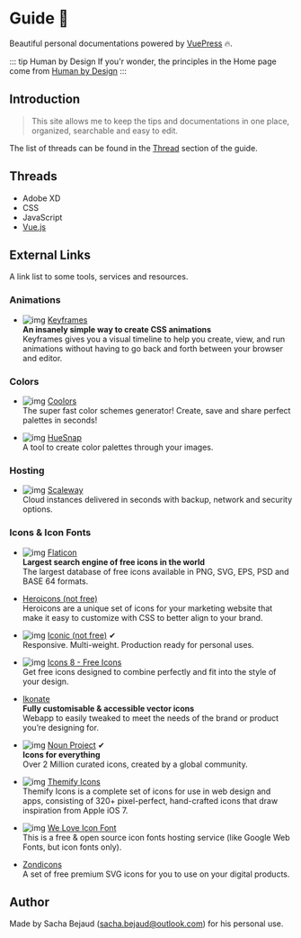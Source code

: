 # Guide  🌈

Beautiful personal documentations powered by [VuePress](https://vuepress.vuejs.org/) 🔥.

::: tip Human by Design
If you'r wonder, the principles in the Home page come from [Human by Design](https://humanebydesign.com/)
:::

## Introduction

> This site allows me to keep the tips and documentations in one place, organized, searchable and easy to edit.

The list of threads can be found in the [Thread](/guide/#threads) section of the guide.

## Threads

* Adobe XD
* CSS
* JavaScript
* [Vue.js](/vuejs/)

## External Links

A link list to some tools, services and resources.

### Animations

* ![img](/images/icons/keyframes.png) [Keyframes](https://keyframes.app/)
<br>**An insanely simple way to create CSS animations** <br>Keyframes gives you a visual timeline to help you create, view, and run animations without having to go back and forth between your browser and editor.

### Colors

* ![img](/images/icons/coolors.png) [Coolors](https://coolors.co/app)
<br>The super fast color schemes generator! Create, save and share perfect palettes in seconds!

* ![img](/images/icons/hue-snap.png) [HueSnap](https://www.huesnap.com/)
<br>A tool to create color palettes through your images.

### Hosting

* ![img](/images/icons/scaleway.png) [Scaleway](https://www.scaleway.com)
<br>Cloud instances delivered in seconds with backup, network and security options.


### Icons & Icon Fonts

* ![img](/images/icons/flaticon.png) [Flaticon](https://www.flaticon.com/)
<br>**Largest search engine of free icons in the world**
<br>The largest database of free icons available in PNG, SVG, EPS, PSD and BASE 64 formats.

* [Heroicons (not free)](https://www.heroicons.com/)
<br>Heroicons are a unique set of icons for your marketing website that make it easy to customize with CSS to better align to your brand.

* ![img](/images/icons/iconic.png) [Iconic (not free)](https://useiconic.com/) ✔
<br>Responsive. Multi-weight. Production ready for personal uses.

* ![img](/images/icons/icons8.png) [Icons 8 - Free Icons](https://icons8.com/icons)
<br>Get free icons designed to combine perfectly and fit into the style of your design.

* [Ikonate](https://www.ikonate.com/)
<br>**Fully customisable & accessible vector icons**
<br>Webapp to easily tweaked to meet the needs of the brand or product you’re designing for.

* ![img](/images/icons/noun-project.png) [Noun Project](https://thenounproject.com/) ✔
<br>**Icons for everything**
<br>Over 2 Million curated icons, created by a global community.


* ![img](https://themify.me/favicon.png)
[Themify Icons](https://themify.me/themify-icons)
<br>Themify Icons is a complete set of icons for use in web design and apps, consisting of 320+ pixel-perfect, hand-crafted icons that draw inspiration from Apple iOS 7.

* ![img](/images/icons/weloveiconfonts.png)
[We Love Icon Font](http://weloveiconfonts.com/)
<br>This is a free & open source icon fonts hosting service (like Google Web Fonts, but icon fonts only).

* [Zondicons](https://www.zondicons.com/)
<br>A set of free premium SVG icons for you to use on your digital products.

## Author

Made by Sacha Bejaud ([sacha.bejaud@outlook.com](mailto:sacha.bejaud@outlook.com)) for his personal use.